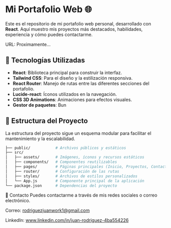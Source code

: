 # Mi Portafolio Web 🌐

Este es el repositorio de mi portafolio web personal, desarrollado con **React**. Aquí muestro mis proyectos más destacados, habilidades, experiencia y cómo puedes contactarme.

URL: Proximamente...

## 🎨 Tecnologías Utilizadas

- **React**: Biblioteca principal para construir la interfaz.
- **Tailwind CSS**: Para el diseño y la estilización responsiva.
- **React Router**: Manejo de rutas entre las diferentes secciones del portafolio.
- **Lucide-react**: Íconos utilizados en la navegación.
- **CSS 3D Animations**: Animaciones para efectos visuales.
- **Gestor de paquetes**: Bun
  
## 📁 Estructura del Proyecto

La estructura del proyecto sigue un esquema modular para facilitar el mantenimiento y la escalabilidad.

```bash
├── public/           # Archivos públicos y estáticos
├── src/
│   ├── assets/       # Imágenes, íconos y recursos estáticos
│   ├── components/   # Componentes reutilizables
│   ├── pages/        # Páginas principales (Inicio, Proyectos, Contacto)
│   ├── router/       # Configuración de las rutas
│   ├── styles/       # Archivos de estilos personalizados
│   └── App.js        # Componente principal de la aplicación
└── package.json      # Dependencias del proyecto

```

📩 Contacto
Puedes contactarme a través de mis redes sociales o correo electrónico.

Correo: rodriguezjuanwork1@gmail.com

LinkedIn: www.linkedin.com/in/juan-rodriguez-4ba554226

